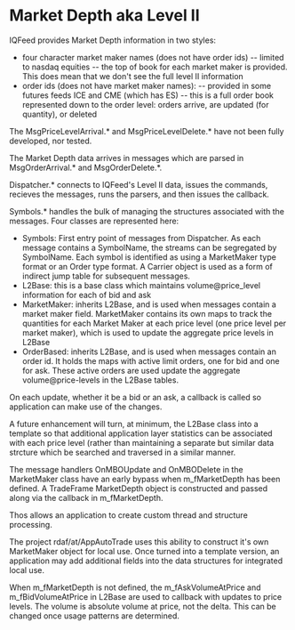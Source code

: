 # Market Depth aka Level II

IQFeed provides Market Depth information in two styles:

* four character market maker names (does not have order ids) -- limited to nasdaq equities -- the top of book for each market maker is provided.  This does mean that we don't see the full level II information 
* order ids (does not have market maker names): -- provided in some futures feeds ICE and CME (which has ES) -- this is a full order book represented down to the order level:  orders arrive, are updated (for quantity), or deleted

The MsgPriceLevelArrival.* and MsgPriceLevelDelete.* have not been fully developed, nor tested.

The Market Depth data arrives in messages which are parsed in MsgOrderArrival.* and MsgOrderDelete.*.  

Dispatcher.* connects to IQFeed's Level II data, issues the commands, recieves the messages, runs the parsers, and then issues the callback.

Symbols.* handles the bulk of managing the structures associated with the messages.  Four classes are represented here:

* Symbols: First entry point of messages from Dispatcher.  As each message contains a SymbolName, the streams can be segregated by SymbolName.  Each symbol is identified as using a MarketMaker type format or an Order type format.  A Carrier object is used as a form of indirect jump table for subsequent messages.
* L2Base: this is a base class which maintains volume@price_level information for each of bid and ask
* MarketMaker: inherits L2Base, and is used when messages contain a market maker field.  MarketMaker contains its own maps to track the quantities for each Market Maker at each price level (one price level per market maker), which is used to update the aggregate price levels in L2Base
* OrderBased: inherits L2Base, and is used when messages contain an order id.  It holds the maps with active limit orders, one for bid and one for ask.  These active orders are used update the aggregate volume@price-levels in the L2Base tables.

On each update, whether it be a bid or an ask, a callback is called so application can make use of the changes.

A future enhancement will turn, at minimum, the L2Base class into a template so that additional application layer statistics can be associated with each price level (rather than maintaining a separate but similar data strcture which be searched and traversed in a similar manner.

The message handlers OnMBOUpdate and OnMBODelete in the MarketMaker class have an early bypass when m_fMarketDepth has been defined.  A TradeFrame MarketDepth object is constructed and passed along via the callback in m_fMarketDepth.

Thos allows an application to create custom thread and structure processing.

The project rdaf/at/AppAutoTrade uses this ability to construct it's own MarketMaker object for local use.  Once turned into a template version, an application may add additional fields into the data structures for integrated local use.

When m_fMarketDepth is not defined, the m_fAskVolumeAtPrice and m_fBidVolumeAtPrice in L2Base are used to callback with updates to price levels.  The volume is absolute volume at price, not the delta.  This can be changed once usage patterns are determined.


